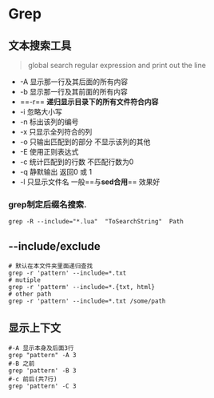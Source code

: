 # Grep 


## 文本搜索工具
>  global search regular expression and print out the line  

- -A 显示那一行及其后面的所有内容
- -b 显示那一行及其前面的所有内容
- ==-r== **递归显示目录下的所有文件符合内容**
- -i 忽略大小写
- -n 标出该列的编号
- -x 只显示全列符合的列
- -o 只输出匹配到的部分 不显示该列的其他
- -E 使用正则表达式
- -c 统计匹配到的行数 不匹配行数为0
- -q 静默输出 返回0 或 1
- -l 只显示文件名 一般==与**sed合用**== 效果好




### grep制定后缀名搜索. 
`grep -R --include="*.lua"  "ToSearchString"  Path`

## --include/exclude
    # 默认在本文件夹里面递归查找
    grep -r 'pattern' --include=*.txt
    # mutiple
    grep -r 'patterm' --include=*.{txt, html}
    # other path
    grep -r 'pattern' --include=*.txt /some/path


## 显示上下文
    #-A 显示本身及后面3行
    grep "pattern" -A 3
    #-B 之前
    grep 'pattern' -B 3
    #-c 前后(共7行)
    grep 'pattern' -C 3
    